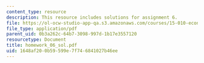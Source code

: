 ```yaml
---
content_type: resource
description: This resource includes solutions for assignment 6.
file: https://ol-ocw-studio-app-qa.s3.amazonaws.com/courses/15-010-economic-analysis-for-business-decisions-fall-2004/1648af200b59599e7f746841027b46ee_homework_06_sol.pdf
file_type: application/pdf
parent_uid: 0b3a262c-64b7-3098-997d-1b17e3557120
resourcetype: Document
title: homework_06_sol.pdf
uid: 1648af20-0b59-599e-7f74-6841027b46ee
---
```

